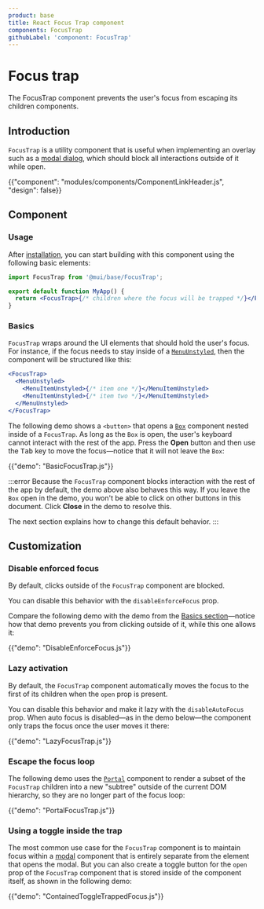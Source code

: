 ```yaml
---
product: base
title: React Focus Trap component
components: FocusTrap
githubLabel: 'component: FocusTrap'
---
```


# Focus trap

<p class="description">The FocusTrap component prevents the user's focus from escaping its children components.</p>

## Introduction

`FocusTrap` is a utility component that is useful when implementing an overlay such as a [modal dialog](/base/react-modal/), which should block all interactions outside of it while open.

{{"component": "modules/components/ComponentLinkHeader.js", "design": false}}

## Component

### Usage

After [installation](/base/getting-started/installation/), you can start building with this component using the following basic elements:

```jsx
import FocusTrap from '@mui/base/FocusTrap';

export default function MyApp() {
  return <FocusTrap>{/* children where the focus will be trapped */}</FocusTrap>;
}
```

### Basics

`FocusTrap` wraps around the UI elements that should hold the user's focus.
For instance, if the focus needs to stay inside of a [`MenuUnstyled`](/base/react-menu/), then the component will be structured like this:

```jsx
<FocusTrap>
  <MenuUnstyled>
    <MenuItemUnstyled>{/* item one */}</MenuItemUnstyled>
    <MenuItemUnstyled>{/* item two */}</MenuItemUnstyled>
  </MenuUnstyled>
</FocusTrap>
```

The following demo shows a `<button>` that opens a [`Box`](/material-ui/react-box/) component nested inside of a `FocusTrap`.
As long as the `Box` is open, the user's keyboard cannot interact with the rest of the app.
Press the **Open** button and then use the <kbd class="key">Tab</kbd> key to move the focus—notice that it will not leave the `Box`:

{{"demo": "BasicFocusTrap.js"}}

:::error
Because the `FocusTrap` component blocks interaction with the rest of the app by default, the demo above also behaves this way.
If you leave the `Box` open in the demo, you won't be able to click on other buttons in this document.
Click **Close** in the demo to resolve this.

The next section explains how to change this default behavior.
:::

## Customization

### Disable enforced focus

By default, clicks outside of the `FocusTrap` component are blocked.

You can disable this behavior with the `disableEnforceFocus` prop.

Compare the following demo with the demo from the [Basics section](#basics)—notice how that demo prevents you from clicking outside of it, while this one allows it:

{{"demo": "DisableEnforceFocus.js"}}

### Lazy activation

By default, the `FocusTrap` component automatically moves the focus to the first of its children when the `open` prop is present.

You can disable this behavior and make it lazy with the `disableAutoFocus` prop.
When auto focus is disabled—as in the demo below—the component only traps the focus once the user moves it there:

{{"demo": "LazyFocusTrap.js"}}

### Escape the focus loop

The following demo uses the [`Portal`](/base/react-portal/) component to render a subset of the `FocusTrap` children into a new "subtree" outside of the current DOM hierarchy, so they are no longer part of the focus loop:

{{"demo": "PortalFocusTrap.js"}}

### Using a toggle inside the trap

The most common use case for the `FocusTrap` component is to maintain focus within a [modal](/base/react-modal/) component that is entirely separate from the element that opens the modal.
But you can also create a toggle button for the `open` prop of the `FocusTrap` component that is stored inside of the component itself, as shown in the following demo:

{{"demo": "ContainedToggleTrappedFocus.js"}}
